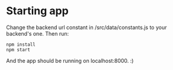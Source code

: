 # Starting app
Change the backend url constant in /src/data/constants.js to your backend's one. Then run:

    npm install
    npm start

And the app should be running on localhost:8000. :)
